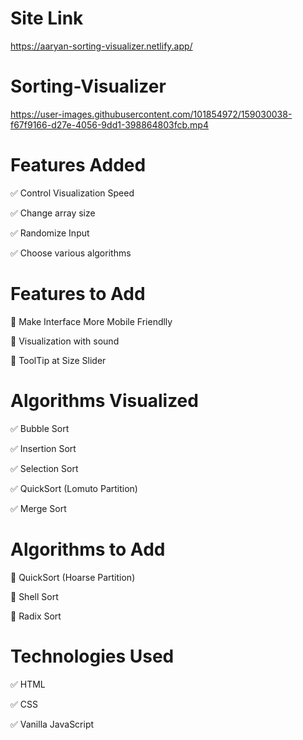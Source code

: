 # Site Link
https://aaryan-sorting-visualizer.netlify.app/

# Sorting-Visualizer

https://user-images.githubusercontent.com/101854972/159030038-f67f9166-d27e-4056-9dd1-398864803fcb.mp4


# Features Added
✅ Control Visualization Speed

✅ Change array size

✅ Randomize Input

✅ Choose various algorithms

# Features to Add
🔧 Make Interface More Mobile Friendlly

🔧 Visualization with sound

🔧 ToolTip at Size Slider

# Algorithms Visualized
✅ Bubble Sort

✅ Insertion Sort

✅ Selection Sort

✅ QuickSort (Lomuto Partition)

✅ Merge Sort

# Algorithms to Add

🔧 QuickSort (Hoarse Partition)

🔧 Shell Sort

🔧 Radix Sort

# Technologies Used
✅ HTML

✅ CSS

✅ Vanilla JavaScript
